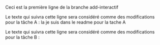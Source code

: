 Ceci est la première ligne de la branche add-interactif

Le texte qui suivra cette ligne sera considéré comme des modifications pour la tâche A :
la je suis dans le readme pour la tache A

Le texte qui suivra cette ligne sera considéré comme des modifications pour la tâche B :
